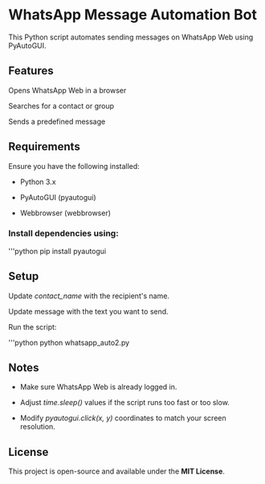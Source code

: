 # WhatsApp Message Automation Bot

This Python script automates sending messages on WhatsApp Web using PyAutoGUI.

## Features

Opens WhatsApp Web in a browser

Searches for a contact or group

Sends a predefined message

## Requirements

Ensure you have the following installed:

- Python 3.x

- PyAutoGUI (pyautogui)

- Webbrowser (webbrowser)

### Install dependencies using:

'''python
pip install pyautogui

## Setup

Update *contact_name* with the recipient's name.

Update message with the text you want to send.

Run the script:

'''python
python whatsapp_auto2.py

## Notes

- Make sure WhatsApp Web is already logged in.

- Adjust *time.sleep()* values if the script runs too fast or too slow.

- Modify *pyautogui.click(x, y)* coordinates to match your screen resolution.

## License

This project is open-source and available under the **MIT License**.

